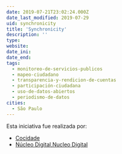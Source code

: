 ```yaml
---
date: 2019-07-21T23:02:24.000Z
date_last_modified: 2019-07-29
uid: synchronicity
title: 'Synchronicity'
description: ''
type: 
website: 
date_ini: 
date_end: 
tags:
  - monitoreo-de-servicios-publicos
  - mapeo-ciudadano
  - transparencia-y-rendicion-de-cuentas
  - participación-ciudadana
  - uso-de-datos-abiertos
  - periodismo-de-datos
cities: 
  - São Paulo
---
```


Esta iniciativa fue realizada por:

- [Cocidade](/organizaciones/cocidade)
- [Núcleo Digital,Nucleo Digital](/organizaciones/nucleo-digital-nucleo-digital)

